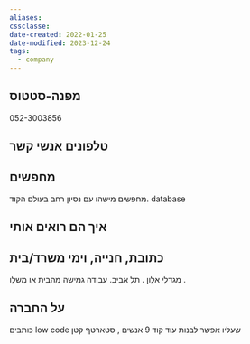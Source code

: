 ```yaml
---
aliases: 
cssclasse: 
date-created: 2022-01-25
date-modified: 2023-12-24
tags:
  - company
---
```


מפנה-סטטוס
---------
052-3003856

טלפונים אנשי קשר
------------

מחפשים
-----------
מחפשים מישהו עם נסיון רחב בעולם הקוד. database

איך הם רואים אותי
-------------------------

כתובת, חנייה, וימי משרד/בית
---------------------------------
מגדלי אלון . תל אביב. עבודה גמישה מהבית או משלו .

על החברה
----------------
כותבים low code שעליו אפשר לבנות עוד קוד
9 אנשים , סטארטף קטן
